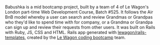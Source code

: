 Babushka is a mid bootcamp project, built by a team of 4 of Le Wagon's London part-time Web Development Course, Batch #525. It follows the Air BnB model whereby a user can search and review Grandmas or Grandpas who they'd like to spend time with for company, or a Grandma or Grandpa can sign up and review their requests from other users. It was built on Rails with Ruby, JS, CSS and HTML. Rails app generated with [lewagon/rails-templates](https://github.com/lewagon/rails-templates), created by the [Le Wagon coding bootcamp](https://www.lewagon.com) team.
